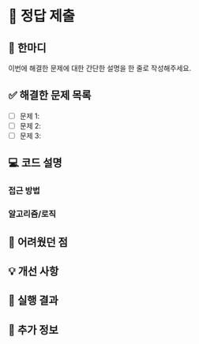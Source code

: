 # 🎯 정답 제출

## 📝 한마디
<!-- 해결한 문제에 대한 간단한 한 줄 요약을 작성해주세요 -->
이번에 해결한 문제에 대한 간단한 설명을 한 줄로 작성해주세요.

## ✅ 해결한 문제 목록
<!-- 해결한 문제들을 체크해주세요 -->
- [ ] 문제 1: 
- [ ] 문제 2: 
- [ ] 문제 3: 

## 💻 코드 설명
<!-- 작성한 코드에 대한 설명을 작성해주세요 -->

### 접근 방법
<!-- 문제를 해결하기 위해 어떤 접근 방법을 사용했는지 설명해주세요 -->

### 알고리즘/로직
<!-- 사용한 알고리즘이나 핵심 로직을 설명해주세요 -->

## 🤔 어려웠던 점
<!-- 문제를 해결하면서 어려웠던 점이나 고민했던 부분을 작성해주세요 -->

## 💡 개선 사항
<!-- 코드를 더 개선할 수 있는 부분이나 다른 접근 방법이 있다면 작성해주세요 -->

## 📸 실행 결과
<!-- 코드 실행 결과나 스크린샷이 있다면 첨부해주세요 -->

## 📝 추가 정보
<!-- 기타 리뷰어가 알아야 할 정보가 있다면 작성해주세요 -->
